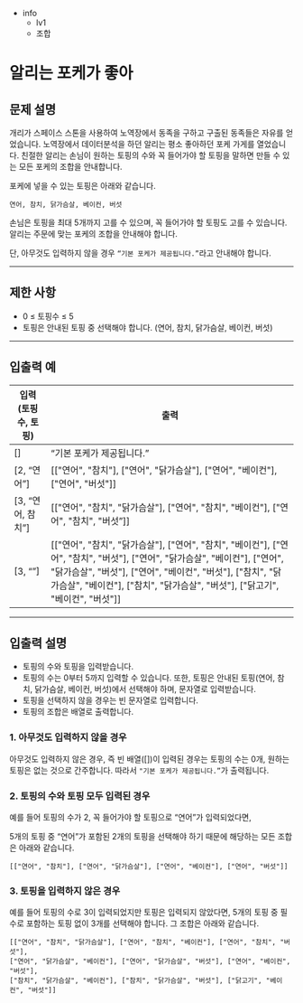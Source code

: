 - info
    - lv1
    - 조합

# 알리는 포케가 좋아

## 문제 설명

개리가 스페이스 스톤을 사용하여 노역장에서 동족을 구하고 구출된 동족들은 자유를 얻었습니다. 노역장에서 데이터분석을 하던 알리는 평소 좋아하던 포케 가게를 열었습니다.
친절한 알리는 손님이 원하는 토핑의 수와 꼭 들어가야 할 토핑을 말하면 만들 수 있는 모든 포케의 조합을 안내합니다.

포케에 넣을 수 있는 토핑은 아래와 같습니다.

```
연어, 참치, 닭가슴살, 베이컨, 버섯
```

손님은 토핑을 최대 5개까지 고를 수 있으며, 꼭 들어가야 할 토핑도 고를 수 있습니다.  알리는 주문에 맞는 포케의 조합을 안내해야 합니다.

단, 아무것도 입력하지 않을 경우 `“기본 포케가 제공됩니다.”`라고 안내해야 합니다.

---

## 제한 사항

- 0 ≤ 토핑수 ≤ 5
- 토핑은 안내된 토핑 중 선택해야 합니다. (연어, 참치, 닭가슴살, 베이컨, 버섯)

---

## 입출력 예

| 입력(토핑수, 토핑) | 출력 |
| -------------------- | ------------------------------ |
| [] | “기본 포케가 제공됩니다.” |
| [2, “연어”] | [["연어", "참치"], ["연어", "닭가슴살"], ["연어", "베이컨"], ["연어", "버섯"]] |
| [3, “연어, 참치”] | [["연어", "참치", "닭가슴살"], ["연어", "참치", "베이컨"], ["연어", "참치", "버섯”]] |
| [3, “”] | [["연어", "참치", "닭가슴살"], ["연어", "참치", "베이컨"], ["연어", "참치", "버섯"], ["연어", "닭가슴살", "베이컨"], ["연어", "닭가슴살", "버섯"], ["연어", "베이컨", "버섯"], ["참치", "닭가슴살", "베이컨"], ["참치", "닭가슴살", "버섯"], ["닭고기", "베이컨", "버섯"]] |

---

## 입출력 설명
- 토핑의 수와 토핑을 입력받습니다.
- 토핑의 수는 0부터 5까지 입력할 수 있습니다. 또한, 토핑은 안내된 토핑(연어, 참치, 닭가슴살, 베이컨, 버섯)에서 선택해야 하며, 문자열로 입력받습니다.
- 토핑을 선택하지 않을 경우는 빈 문자열로 입력합니다.
- 토핑의 조합은 배열로 출력합니다.

### 1. 아무것도 입력하지 않을 경우
아무것도 입력하지 않은 경우, 즉 빈 배열([])이 입력된 경우는 토핑의 수는 0개, 원하는 토핑은 없는 것으로 간주합니다. 따라서  `"기본 포케가 제공됩니다.”`가 출력됩니다.

### 2. 토핑의 수와 토핑 모두 입력된 경우
예를 들어 토핑의 수가 2, 꼭 들어가야 할 토핑으로 “연어”가 입력되었다면,

5개의 토핑 중 “연어”가 포함된 2개의 토핑을 선택해야 하기 때문에 해당하는 모든 조합은 아래와 같습니다.
```
[["연어", "참치"], ["연어", "닭가슴살"], ["연어", "베이컨"], ["연어", "버섯"]]
```

### 3. 토핑을 입력하지 않은 경우
예를 들어 토핑의 수로 3이 입력되었지만 토핑은 입력되지 않았다면,
5개의 토핑 중 필수로 포함하는 토핑 없이 3개를 선택해야 합니다. 그 조합은 아래와 같습니다.
```
[["연어", "참치", "닭가슴살"], ["연어", "참치", "베이컨"], ["연어", "참치", "버섯"],
["연어", "닭가슴살", "베이컨"], ["연어", "닭가슴살", "버섯"], ["연어", "베이컨", "버섯"],
["참치", "닭가슴살", "베이컨"], ["참치", "닭가슴살", "버섯"], ["닭고기", "베이컨", "버섯"]]
```
